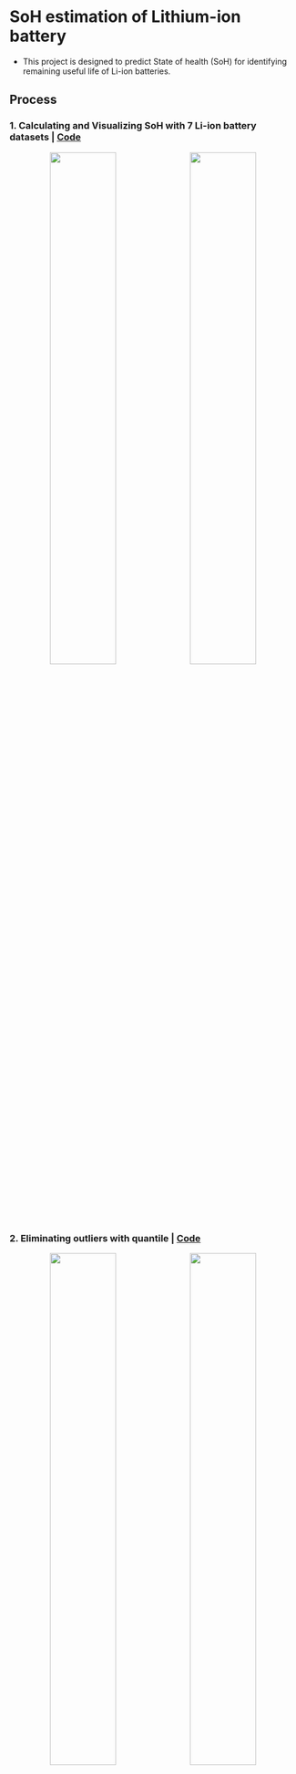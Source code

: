 # SoH estimation of Lithium-ion battery
- This project is designed to predict State of health (SoH) for identifying remaining useful life of Li-ion batteries.



## Process  
### **1**. Calculating and Visualizing SoH with 7 Li-ion battery datasets | [Code](https://github.com/Anurudh-S1ngh/soh/blob/main/1_Calculation_and_Visulaliztion_of_SoH/Calculation_and_Visualization_of_SoH.ipynb)

<div align="center">
<img src="https://github.com/OH-Seoyoung/SoH_estimation_of_Lithium-ion_battery/blob/master/1_Calculation_and_Visulaliztion_of_SoH/fig/SoH_B05.jpg?raw=True" width="48%">
<img src="https://github.com/OH-Seoyoung/SoH_estimation_of_Lithium-ion_battery/blob/master/1_Calculation_and_Visulaliztion_of_SoH/fig/SoH_B47.jpg?raw=True" width="48%"> <br>
</div>  

### **2**. Eliminating outliers with quantile | [Code](https://github.com/Anurudh-S1ngh/soh/blob/main/2_Elimination_of_outliers/Calculation_and_Visualization_of_refined_SoH.ipynb) 

<div align="center">
<img src="https://github.com/OH-Seoyoung/SoH_estimation_of_Lithium-ion_battery/blob/master/2_Elimination_of_outliers/fig/A_group.jpg?raw=True" width="48%">
<img src="https://github.com/OH-Seoyoung/SoH_estimation_of_Lithium-ion_battery/blob/master/2_Elimination_of_outliers/fig/C_group.jpg?raw=True" width="48%"> <br>
</div>  


### **4**. Long Short Term Memory | [Code](https://github.com/Anurudh-S1ngh/soh/blob/main/4_LSTM_with_SoH/SoH_estimation_with_LSTM.ipynb)
- Start at **50%** Cycle
<div align="center">
<img src="https://github.com/user-attachments/assets/fc6ba164-66e8-4d49-9575-3c8d93479102">

</div>  

- Start at **70%** Cycle
<div align="center">
<img src="https://github.com/OH-Seoyoung/SoH_estimation_of_Lithium-ion_battery/blob/master/4_LSTM_with_SoH/70%25/fig/B05_LSTM.jpg?raw=True" width="48%">
<img src="https://github.com/OH-Seoyoung/SoH_estimation_of_Lithium-ion_battery/blob/master/4_LSTM_with_SoH/70%25/fig/B47_LSTM.jpg?raw=True" width="48%"> <br>
</div>  

## Results


## Dataset  

```
[1] NASA Prognostic Center: Experiments on Li-ion Batteries, https://ti.arc.nasa.gov/tech/dash/groups/pcoe/prognostic-data-repository/ 
```

